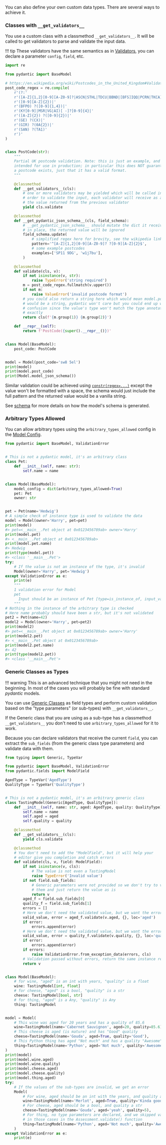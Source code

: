

You can also define your own custom data types. There are several ways to achieve it.

### Classes with `__get_validators__`

You use a custom class with a classmethod `__get_validators__`. It will be called
to get validators to parse and validate the input data.

!!! tip
    These validators have the same semantics as in [Validators](../validators.md), you can
    declare a parameter `config`, `field`, etc.

```py test="xfail - replace with Annoated[str, PostCodeLogic]"
import re

from pydantic import BaseModel

# https://en.wikipedia.org/wiki/Postcodes_in_the_United_Kingdom#Validation
post_code_regex = re.compile(
    r'(?:'
    r'([A-Z]{1,2}[0-9][A-Z0-9]?|ASCN|STHL|TDCU|BBND|[BFS]IQQ|PCRN|TKCA) ?'
    r'([0-9][A-Z]{2})|'
    r'(BFPO) ?([0-9]{1,4})|'
    r'(KY[0-9]|MSR|VG|AI)[ -]?[0-9]{4}|'
    r'([A-Z]{2}) ?([0-9]{2})|'
    r'(GE) ?(CX)|'
    r'(GIR) ?(0A{2})|'
    r'(SAN) ?(TA1)'
    r')'
)


class PostCode(str):
    """
    Partial UK postcode validation. Note: this is just an example, and is not
    intended for use in production; in particular this does NOT guarantee
    a postcode exists, just that it has a valid format.
    """

    @classmethod
    def __get_validators__(cls):
        # one or more validators may be yielded which will be called in the
        # order to validate the input, each validator will receive as an input
        # the value returned from the previous validator
        yield cls.validate

    @classmethod
    def __get_pydantic_json_schema__(cls, field_schema):
        # __get_pydantic_json_schema__ should mutate the dict it receives
        # in place, the returned value will be ignored
        field_schema.update(
            # simplified regex here for brevity, see the wikipedia link above
            pattern='^[A-Z]{1,2}[0-9][A-Z0-9]? ?[0-9][A-Z]{2}$',
            # some example postcodes
            examples=['SP11 9DG', 'w1j7bu'],
        )

    @classmethod
    def validate(cls, v):
        if not isinstance(v, str):
            raise TypeError('string required')
        m = post_code_regex.fullmatch(v.upper())
        if not m:
            raise ValueError('invalid postcode format')
        # you could also return a string here which would mean model.post_code
        # would be a string, pydantic won't care but you could end up with some
        # confusion since the value's type won't match the type annotation
        # exactly
        return cls(f'{m.group(1)} {m.group(2)}')

    def __repr__(self):
        return f'PostCode({super().__repr__()})'


class Model(BaseModel):
    post_code: PostCode


model = Model(post_code='sw8 5el')
print(model)
print(model.post_code)
print(Model.model_json_schema())
```

Similar validation could be achieved using [`constr(regex=...)`](#constrained-types) except the value won't be
formatted with a space, the schema would just include the full pattern and the returned value would be a vanilla string.

See [schema](../schema.md) for more details on how the model's schema is generated.

### Arbitrary Types Allowed

You can allow arbitrary types using the `arbitrary_types_allowed` config in the
[Model Config](../model_config.md).

```py
from pydantic import BaseModel, ValidationError


# This is not a pydantic model, it's an arbitrary class
class Pet:
    def __init__(self, name: str):
        self.name = name


class Model(BaseModel):
    model_config = dict(arbitrary_types_allowed=True)
    pet: Pet
    owner: str


pet = Pet(name='Hedwig')
# A simple check of instance type is used to validate the data
model = Model(owner='Harry', pet=pet)
print(model)
#> pet=<__main__.Pet object at 0x0123456789ab> owner='Harry'
print(model.pet)
#> <__main__.Pet object at 0x0123456789ab>
print(model.pet.name)
#> Hedwig
print(type(model.pet))
#> <class '__main__.Pet'>
try:
    # If the value is not an instance of the type, it's invalid
    Model(owner='Harry', pet='Hedwig')
except ValidationError as e:
    print(e)
    """
    1 validation error for Model
    pet
      Input should be an instance of Pet [type=is_instance_of, input_value='Hedwig', input_type=str]
    """
# Nothing in the instance of the arbitrary type is checked
# Here name probably should have been a str, but it's not validated
pet2 = Pet(name=42)
model2 = Model(owner='Harry', pet=pet2)
print(model2)
#> pet=<__main__.Pet object at 0x0123456789ab> owner='Harry'
print(model2.pet)
#> <__main__.Pet object at 0x0123456789ab>
print(model2.pet.name)
#> 42
print(type(model2.pet))
#> <class '__main__.Pet'>
```

### Generic Classes as Types

!!! warning
    This is an advanced technique that you might not need in the beginning. In most of
    the cases you will probably be fine with standard *pydantic* models.

You can use
[Generic Classes](https://docs.python.org/3/library/typing.html#typing.Generic) as
field types and perform custom validation based on the "type parameters" (or sub-types)
with `__get_validators__`.

If the Generic class that you are using as a sub-type has a classmethod
`__get_validators__` you don't need to use `arbitrary_types_allowed` for it to work.

Because you can declare validators that receive the current `field`, you can extract
the `sub_fields` (from the generic class type parameters) and validate data with them.

```py test="xfail - what do we do with generic custom types"
from typing import Generic, TypeVar

from pydantic import BaseModel, ValidationError
from pydantic.fields import ModelField

AgedType = TypeVar('AgedType')
QualityType = TypeVar('QualityType')


# This is not a pydantic model, it's an arbitrary generic class
class TastingModel(Generic[AgedType, QualityType]):
    def __init__(self, name: str, aged: AgedType, quality: QualityType):
        self.name = name
        self.aged = aged
        self.quality = quality

    @classmethod
    def __get_validators__(cls):
        yield cls.validate

    @classmethod
    # You don't need to add the "ModelField", but it will help your
    # editor give you completion and catch errors
    def validate(cls, v, field: ModelField):
        if not isinstance(v, cls):
            # The value is not even a TastingModel
            raise TypeError('Invalid value')
        if not field.sub_fields:
            # Generic parameters were not provided so we don't try to validate
            # them and just return the value as is
            return v
        aged_f = field.sub_fields[0]
        quality_f = field.sub_fields[1]
        errors = []
        # Here we don't need the validated value, but we want the errors
        valid_value, error = aged_f.validate(v.aged, {}, loc='aged')
        if error:
            errors.append(error)
        # Here we don't need the validated value, but we want the errors
        valid_value, error = quality_f.validate(v.quality, {}, loc='quality')
        if error:
            errors.append(error)
        if errors:
            raise ValidationError.from_exception_data(errors, cls)
        # Validation passed without errors, return the same instance received
        return v


class Model(BaseModel):
    # for wine, "aged" is an int with years, "quality" is a float
    wine: TastingModel[int, float]
    # for cheese, "aged" is a bool, "quality" is a str
    cheese: TastingModel[bool, str]
    # for thing, "aged" is a Any, "quality" is Any
    thing: TastingModel


model = Model(
    # This wine was aged for 20 years and has a quality of 85.6
    wine=TastingModel(name='Cabernet Sauvignon', aged=20, quality=85.6),
    # This cheese is aged (is mature) and has "Good" quality
    cheese=TastingModel(name='Gouda', aged=True, quality='Good'),
    # This Python thing has aged "Not much" and has a quality "Awesome"
    thing=TastingModel(name='Python', aged='Not much', quality='Awesome'),
)
print(model)
print(model.wine.aged)
print(model.wine.quality)
print(model.cheese.aged)
print(model.cheese.quality)
print(model.thing.aged)
try:
    # If the values of the sub-types are invalid, we get an error
    Model(
        # For wine, aged should be an int with the years, and quality a float
        wine=TastingModel(name='Merlot', aged=True, quality='Kinda good'),
        # For cheese, aged should be a bool, and quality a str
        cheese=TastingModel(name='Gouda', aged='yeah', quality=5),
        # For thing, no type parameters are declared, and we skipped validation
        # in those cases in the Assessment.validate() function
        thing=TastingModel(name='Python', aged='Not much', quality='Awesome'),
    )
except ValidationError as e:
    print(e)
```
